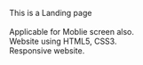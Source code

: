 This is a Landing page<br><br>
Applicable for Moblie screen also.<br>
Website using HTML5, CSS3.<br>
Responsive website.<br>